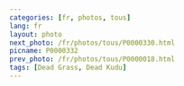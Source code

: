 ```yaml
---
categories: [fr, photos, tous]
lang: fr
layout: photo
next_photo: /fr/photos/tous/P0000330.html
picname: P0000332
prev_photo: /fr/photos/tous/P0000018.html
tags: [Dead Grass, Dead Kudu]
---
```

